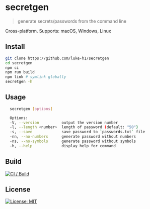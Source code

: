 # secretgen

> generate secrets/passwords from the command line

Cross-platform. Supports: macOS, Windows, Linux

## Install

```sh
git clone https://github.com/luke-h1/secretgen
cd secretgen
npm ci 
npm run build
npm link # symlink globally
secretgen -h 
```

## Usage

```sh
  secretgen [options] 

  Options:
  -V, --version          output the version number
  -l, --length <number>  length of password (default: "50")
  -s, --save             save password to `passwords.txt` file
  -nn, --no-numbers      generate password without numbers
  -ns, --no-symbols      generate password without symbols
  -h, --help             display help for command

```

## Build

[![CI / Build](https://github.com/luke-h1/secretgen/actions/workflows/build.yml/badge.svg)](https://github.com/luke-h1/secretgen/actions/workflows/build.yml)


## License

[![License: MIT](https://img.shields.io/badge/License-MIT-yellow.svg)](https://opensource.org/licenses/MIT)

